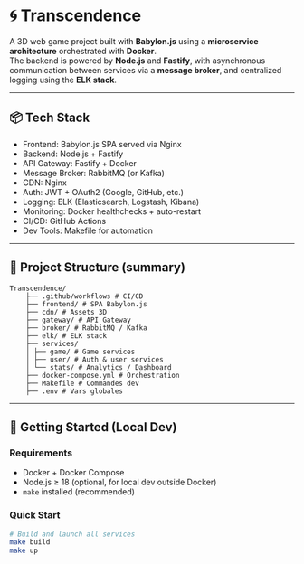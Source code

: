 # 🌀 Transcendence

A 3D web game project built with **Babylon.js** using a **microservice architecture** orchestrated with **Docker**.  
The backend is powered by **Node.js** and **Fastify**, with asynchronous communication between services via a **message broker**, and centralized logging using the **ELK stack**.

---

## 📦 Tech Stack

- Frontend: Babylon.js SPA served via Nginx
- Backend: Node.js + Fastify
- API Gateway: Fastify + Docker
- Message Broker: RabbitMQ (or Kafka)
- CDN: Nginx
- Auth: JWT + OAuth2 (Google, GitHub, etc.)
- Logging: ELK (Elasticsearch, Logstash, Kibana)
- Monitoring: Docker healthchecks + auto-restart
- CI/CD: GitHub Actions
- Dev Tools: Makefile for automation

---

## 📁 Project Structure (summary)

```
Transcendence/ 
    ├── .github/workflows # CI/CD 
    ├── frontend/ # SPA Babylon.js 
    ├── cdn/ # Assets 3D 
    ├── gateway/ # API Gateway 
    ├── broker/ # RabbitMQ / Kafka 
    ├── elk/ # ELK stack 
    ├── services/ 
    │ ├── game/ # Game services 
    │ ├── user/ # Auth & user services 
    │ └── stats/ # Analytics / Dashboard 
    ├── docker-compose.yml # Orchestration 
    ├── Makefile # Commandes dev 
    ├── .env # Vars globales
```
---

## 🚀 Getting Started (Local Dev)

### Requirements

- Docker + Docker Compose
- Node.js ≥ 18 (optional, for local dev outside Docker)
- `make` installed (recommended)

### Quick Start

```bash
# Build and launch all services
make build
make up

